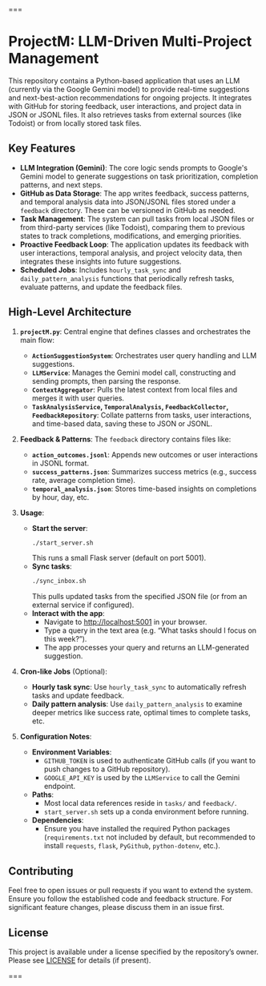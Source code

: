 ===
# ProjectM: LLM-Driven Multi-Project Management

This repository contains a Python-based application that uses an LLM (currently via the Google Gemini model) to provide real-time suggestions and next-best-action recommendations for ongoing projects. It integrates with GitHub for storing feedback, user interactions, and project data in JSON or JSONL files. It also retrieves tasks from external sources (like Todoist) or from locally stored task files.

## Key Features

- **LLM Integration (Gemini)**: The core logic sends prompts to Google's Gemini model to generate suggestions on task prioritization, completion patterns, and next steps.
- **GitHub as Data Storage**: The app writes feedback, success patterns, and temporal analysis data into JSON/JSONL files stored under a `feedback` directory. These can be versioned in GitHub as needed.
- **Task Management**: The system can pull tasks from local JSON files or from third-party services (like Todoist), comparing them to previous states to track completions, modifications, and emerging priorities.
- **Proactive Feedback Loop**: The application updates its feedback with user interactions, temporal analysis, and project velocity data, then integrates these insights into future suggestions.
- **Scheduled Jobs**: Includes `hourly_task_sync` and `daily_pattern_analysis` functions that periodically refresh tasks, evaluate patterns, and update the feedback files.

## High-Level Architecture

1. **`projectM.py`**: Central engine that defines classes and orchestrates the main flow:
   - **`ActionSuggestionSystem`**: Orchestrates user query handling and LLM suggestions.
   - **`LLMService`**: Manages the Gemini model call, constructing and sending prompts, then parsing the response.
   - **`ContextAggregator`**: Pulls the latest context from local files and merges it with user queries.
   - **`TaskAnalysisService`, `TemporalAnalysis`, `FeedbackCollector`, `FeedbackRepository`**: Collate patterns from tasks, user interactions, and time-based data, saving these to JSON or JSONL.

2. **Feedback & Patterns**: The `feedback` directory contains files like:
   - **`action_outcomes.jsonl`**: Appends new outcomes or user interactions in JSONL format.
   - **`success_patterns.json`**: Summarizes success metrics (e.g., success rate, average completion time).
   - **`temporal_analysis.json`**: Stores time-based insights on completions by hour, day, etc.

3. **Usage**:
   - **Start the server**:
     ```bash
     ./start_server.sh
     ```
     This runs a small Flask server (default on port 5001).
   - **Sync tasks**:
     ```bash
     ./sync_inbox.sh
     ```
     This pulls updated tasks from the specified JSON file (or from an external service if configured).
   - **Interact with the app**: 
     - Navigate to [http://localhost:5001](http://localhost:5001) in your browser.
     - Type a query in the text area (e.g. “What tasks should I focus on this week?”). 
     - The app processes your query and returns an LLM-generated suggestion.

4. **Cron-like Jobs** (Optional):
   - **Hourly task sync**: Use `hourly_task_sync` to automatically refresh tasks and update feedback.
   - **Daily pattern analysis**: Use `daily_pattern_analysis` to examine deeper metrics like success rate, optimal times to complete tasks, etc.

5. **Configuration Notes**:
   - **Environment Variables**: 
     - `GITHUB_TOKEN` is used to authenticate GitHub calls (if you want to push changes to a GitHub repository). 
     - `GOOGLE_API_KEY` is used by the `LLMService` to call the Gemini endpoint.
   - **Paths**:
     - Most local data references reside in `tasks/` and `feedback/`. 
     - `start_server.sh` sets up a conda environment before running.
   - **Dependencies**: 
     - Ensure you have installed the required Python packages (`requirements.txt` not included by default, but recommended to install `requests`, `flask`, `PyGithub`, `python-dotenv`, etc.).

## Contributing

Feel free to open issues or pull requests if you want to extend the system. Ensure you follow the established code and feedback structure. For significant feature changes, please discuss them in an issue first.

## License

This project is available under a license specified by the repository’s owner. Please see [LICENSE](LICENSE) for details (if present).

===    
    </content>
  </change>
</file>